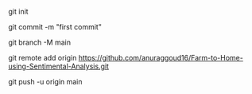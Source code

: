 git init

git commit -m "first commit"

git branch -M main

git remote add origin https://github.com/anuraggoud16/Farm-to-Home-using-Sentimental-Analysis.git

git push -u origin main
